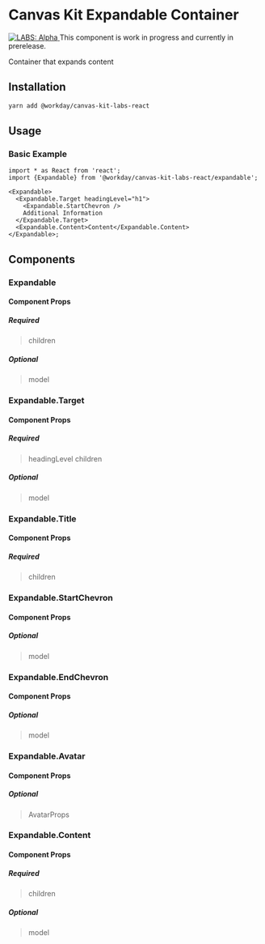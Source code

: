 # Canvas Kit Expandable Container

<a href="https://github.com/Workday/canvas-kit/tree/master/modules/labs-react/README.md">
  <img src="https://img.shields.io/badge/LABS-alpha-orange" alt="LABS: Alpha" />
</a>  This component is work in progress and currently in prerelease.

Container that expands content

## Installation

```sh
yarn add @workday/canvas-kit-labs-react
```

## Usage

### Basic Example

```tsx
import * as React from 'react';
import {Expandable} from '@workday/canvas-kit-labs-react/expandable';

<Expandable>
  <Expandable.Target headingLevel="h1">
    <Expandable.StartChevron />
    Additional Information
  </Expandable.Target>
  <Expandable.Content>Content</Expandable.Content>
</Expandable>;
```

## Components

### Expandable

#### Component Props

##### Required

> children

##### Optional

> model

### Expandable.Target

#### Component Props

##### Required

> headingLevel children

##### Optional

> model

### Expandable.Title

#### Component Props

##### Required

> children

### Expandable.StartChevron

#### Component Props

##### Optional

> model

### Expandable.EndChevron

#### Component Props

##### Optional

> model

### Expandable.Avatar

#### Component Props

##### Optional

> AvatarProps

### Expandable.Content

#### Component Props

##### Required

> children

##### Optional

> model

